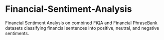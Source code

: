 # Financial-Sentiment-Analysis
Financial Sentiment Analysis on combined FiQA and Financial PhraseBank datasets classifying financial sentences into positive, neutral, and negative sentiments.
